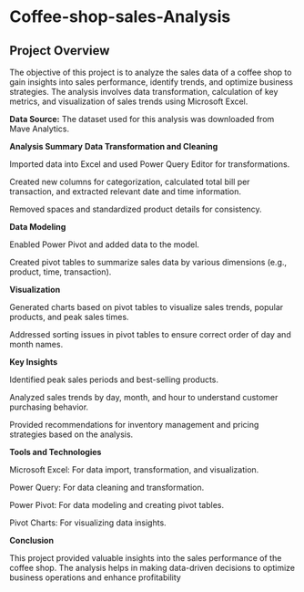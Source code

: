 # Coffee-shop-sales-Analysis
## Project Overview
The objective of this project is to analyze the sales data of a coffee shop to gain insights into sales performance, identify trends, and optimize business strategies. The analysis involves data transformation, calculation of key metrics, and visualization of sales trends using Microsoft Excel.

**Data Source:**
The dataset used for this analysis was downloaded from Mave Analytics.

**Analysis Summary**
**Data Transformation and Cleaning**

Imported data into Excel and used Power Query Editor for transformations.

Created new columns for categorization, calculated total bill per transaction, and extracted relevant date and time information.

Removed spaces and standardized product details for consistency.

**Data Modeling**

Enabled Power Pivot and added data to the model.

Created pivot tables to summarize sales data by various dimensions (e.g., product, time, transaction).

**Visualization**

Generated charts based on pivot tables to visualize sales trends, popular products, and peak sales times.

Addressed sorting issues in pivot tables to ensure correct order of day and month names.

**Key Insights**

Identified peak sales periods and best-selling products.

Analyzed sales trends by day, month, and hour to understand customer purchasing behavior.

Provided recommendations for inventory management and pricing strategies based on the analysis.

**Tools and Technologies**

Microsoft Excel: For data import, transformation, and visualization.

Power Query: For data cleaning and transformation.

Power Pivot: For data modeling and creating pivot tables.

Pivot Charts: For visualizing data insights.

**Conclusion**

This project provided valuable insights into the sales performance of the coffee shop. The analysis helps in making data-driven decisions to optimize business operations and enhance profitability
